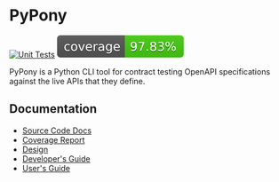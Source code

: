 # PyPony

[![Unit Tests](https://github.com/Bandwidth/pypony/actions/workflows/ci.yml/badge.svg)](https://github.com/Bandwidth/pypony/actions/workflows/ci.yml) 
[![coverage badge](coverage/badge.svg)](https://github.com/Bandwidth/pypony/coverage/)

PyPony is a Python CLI tool for contract testing OpenAPI specifications against the live APIs that they define.  

## Documentation

- [Source Code Docs](https://fuzzy-journey-0f130eaf.pages.github.io/)
- [Coverage Report](https://fuzzy-journey-0f130eaf.pages.github.io/coverage/)
- [Design](https://fuzzy-journey-0f130eaf.pages.github.io/design/)
- [Developer's Guide](https://fuzzy-journey-0f130eaf.pages.github.io/guides/developers/)
- [User's Guide](https://fuzzy-journey-0f130eaf.pages.github.io/guides/users/)
